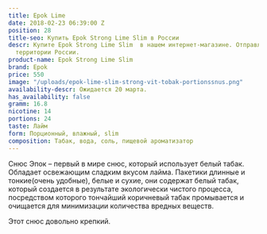```yaml
---
title: Epok Lime
date: 2018-02-23 06:39:00 Z
position: 28
title-seo: Купить Epok Strong Lime Slim в России
descr: Купите Epok Strong Lime Slim  в нашем интернет-магазине. Отправляем по всей
  территории России.
product-name: Epok Strong Lime Slim
brand: Epok
price: 550
image: "/uploads/epok-lime-slim-strong-vit-tobak-portionssnus.png"
availability-descr: Ожидается 20 марта.
has_availability: false
gramm: 16.8
nicotine: 14
portions: 24
taste: Лайм
form: Порционный, влажный, slim
composition: Табак, вода, соль, пищевой ароматизатор
---
```


Снюс Эпок – первый в мире снюс, который использует белый табак.
Обладает освежающим сладким вкусом лайма.
Пакетики длинные и тонкие(очень удобные), белые и сухие, они содержат белый табак, который создается в результате экологически чистого процесса, посредством которого тончайший коричневый табак промывается и очищается для минимизации количества вредных веществ.

Этот снюс довольно крепкий.